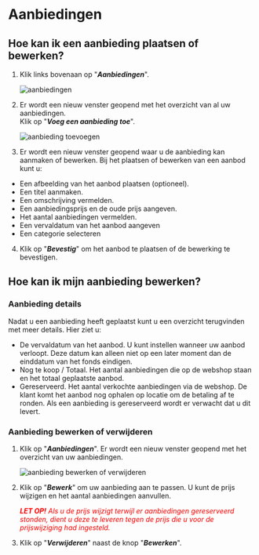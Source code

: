 # Aanbiedingen

## Hoe kan ik een aanbieding plaatsen of bewerken?

1.  Klik links bovenaan op "**_Aanbiedingen_**".

    <img src="https://raw.githubusercontent.com/teamforus/manuals/master/img/manual-aanbieder-aanbiedingen.png" alt="aanbiedingen"  style="max-width:300px">

2.  Er wordt een nieuw venster geopend met het overzicht van al uw aanbiedingen.<br>
Klik op "**_Voeg een aanbieding toe_**".

    <img src="https://raw.githubusercontent.com/teamforus/manuals/master/img/manual-aanbieder-aanbieding-toevoegen.png" alt="aanbieding toevoegen" style="max-width:500px">

3.  Er wordt een nieuw venster geopend waar u de aanbieding kan aanmaken of bewerken. Bij het plaatsen of bewerken van een aanbod kunt u:

 -  Een afbeelding van het aanbod plaatsen (optioneel).    
 -  Een titel aanmaken.
 - Een omschrijving vermelden.
 - Een aanbiedingsprijs en de oude prijs aangeven.
 - Het aantal aanbiedingen vermelden.
 - Een vervaldatum van het aanbod aangeven
 - Een categorie selecteren

4.  Klik op "**_Bevestig_**" om het aanbod te plaatsen of de bewerking te bevestigen.

## Hoe kan ik mijn aanbieding bewerken?

### Aanbieding details
Nadat u een aanbieding heeft geplaatst kunt u een overzicht terugvinden met meer details. Hier ziet u:

+  De vervaldatum van het aanbod. U kunt instellen wanneer uw aanbod verloopt. Deze datum kan alleen niet op een later moment dan de einddatum van het fonds eindigen.
+  Nog te koop / Totaal. Het aantal aanbiedingen die op de webshop staan en het totaal geplaatste aanbod.
+  Gereserveerd. Het aantal verkochte aanbiedingen via de webshop. De klant komt het aanbod nog ophalen op locatie  om de betaling af te ronden. Als een aanbieding is gereserveerd wordt er verwacht dat u dit levert.

### Aanbieding bewerken of verwijderen

1.  Klik op "**_Aanbiedingen_**". Er wordt een nieuw venster geopend met het overzicht van uw aanbiedingen.

    <img src="https://raw.githubusercontent.com/teamforus/manuals/master/img/manual-aanbieder-aanbieding-bewerken.png" alt="aanbieding bewerken of verwijderen" style="max-width:500px">

2.  Klik op "**_Bewerk_**" om uw aanbieding aan te passen. U kunt de prijs wijzigen en het aantal aanbiedingen aanvullen.

    <span style="color:red;font-style:italic;font-weight:bold">LET OP!</span> <span style="color:red;font-style:italic">Als u de prijs wijzigt terwijl er aanbiedingen gereserveerd stonden, dient u deze te leveren tegen de prijs die u voor de prijswijziging had ingesteld.</span>

3.  Klik op "**_Verwijderen_**" naast de knop "**_Bewerken_**".
&nbsp;
